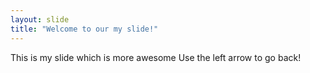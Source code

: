 ```yaml
---
layout: slide
title: "Welcome to our my slide!"
---
```

This is my slide which is more awesome
Use the left arrow to go back!
